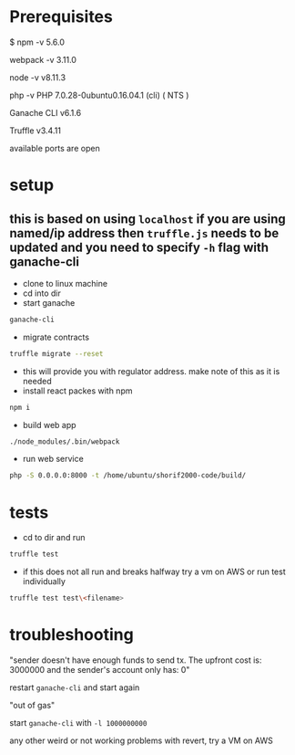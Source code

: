# Prerequisites

$ npm -v
5.6.0

webpack -v
3.11.0


node -v
v8.11.3

php -v
PHP 7.0.28-0ubuntu0.16.04.1 (cli) ( NTS )

Ganache CLI v6.1.6

Truffle v3.4.11

available ports are open


# setup

## this is based on using `localhost` if you are using named/ip address then `truffle.js` needs to be updated and you need to specify `-h` flag with ganache-cli

* clone to linux machine
* cd into dir
* start ganache

```sh
ganache-cli
```

* migrate contracts

```sh
truffle migrate --reset
```

* this will provide you with regulator address. make note of this as it is needed
* install react packes with npm

```sh
npm i
```

* build web app

```sh
./node_modules/.bin/webpack
```

* run web service

```sh
php -S 0.0.0.0:8000 -t /home/ubuntu/shorif2000-code/build/
```

# tests

* cd to dir and run
```sh
truffle test
```

* if this does not all run and breaks halfway try a vm on AWS or run test individually

```sh
truffle test test\<filename>
```


# troubleshooting

"sender doesn't have enough funds to send tx. The upfront cost is: 3000000 and the sender's account only has: 0"

restart `ganache-cli` and start again

"out of gas"

start `ganache-cli` with `-l 1000000000`


any other weird or not working problems with revert, try a VM on AWS



